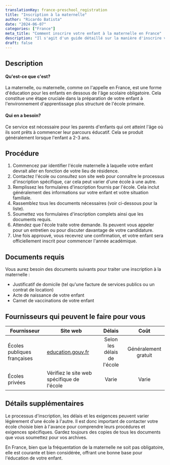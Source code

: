 ```yaml
---
translationKey: france-preschool_registration
title: "Inscription à la maternelle"
author: "Ricardo Batista"
date: "2024-06-07"
categories: ["France"]
meta_title: "Comment inscrire votre enfant à la maternelle en France"
description: "Il s'agit d'un guide détaillé sur la manière d'inscrire votre enfant à la maternelle en France"
draft: false
---
```


## Description
#### Qu'est-ce que c'est?
La maternelle, ou maternelle, comme on l'appelle en France, est une forme d'éducation pour les enfants en dessous de l'âge scolaire obligatoire. Cela constitue une étape cruciale dans la préparation de votre enfant à l'environnement d'apprentissage plus structuré de l'école primaire.

#### Qui en a besoin?
Ce service est nécessaire pour les parents d'enfants qui ont atteint l'âge où ils sont prêts à commencer leur parcours éducatif. Cela se produit généralement lorsque l'enfant a 2-3 ans.

## Procédure
1. Commencez par identifier l'école maternelle à laquelle votre enfant devrait aller en fonction de votre lieu de résidence.
2. Contactez l'école ou consultez son site web pour connaître le processus d'inscription spécifique, car cela peut varier d'une école à une autre.
3. Remplissez les formulaires d'inscription fournis par l'école. Cela inclut généralement des informations sur votre enfant et votre situation familiale.
4. Rassemblez tous les documents nécessaires (voir ci-dessous pour la liste).
5. Soumettez vos formulaires d'inscription complets ainsi que les documents requis.
6. Attendez que l'école traite votre demande. Ils peuvent vous appeler pour un entretien ou pour discuter davantage de votre candidature.
7. Une fois approuvé, vous recevrez une confirmation, et votre enfant sera officiellement inscrit pour commencer l'année académique.

## Documents requis
Vous aurez besoin des documents suivants pour traiter une inscription à la maternelle :

- Justificatif de domicile (tel qu'une facture de services publics ou un contrat de location)
- Acte de naissance de votre enfant
- Carnet de vaccinations de votre enfant

## Fournisseurs qui peuvent le faire pour vous

| Fournisseur        |     Site web     |     Délais    |       Coût      |
| --------------- | --------------- |  :-------------: | :-------------: |
| Écoles publiques françaises      |  [education.gouv.fr](http://www.education.gouv.fr/)       |      Selon les délais de l'école      |        Généralement gratuit       |
| Écoles privées| Vérifiez le site web spécifique de l'école| Varie| Varie|

## Détails supplémentaires
Le processus d'inscription, les délais et les exigences peuvent varier légèrement d'une école à l'autre. Il est donc important de contacter votre école choisie bien à l'avance pour comprendre leurs procédures et exigences spécifiques. Gardez toujours des copies de tous les documents que vous soumettez pour vos archives.

En France, bien que la fréquentation de la maternelle ne soit pas obligatoire, elle est courante et bien considérée, offrant une bonne base pour l'éducation de votre enfant.